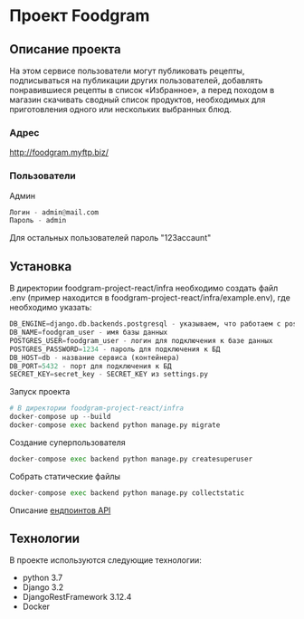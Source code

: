 # Проект Foodgram

## Описание проекта
 На этом сервисе пользователи могут публиковать рецепты, 
 подписываться на публикации других пользователей, добавлять 
 понравившиеся рецепты в список «Избранное», а перед походом в магазин 
 скачивать сводный список продуктов, необходимых для приготовления одного 
 или нескольких выбранных блюд.

### Адрес

http://foodgram.myftp.biz/

### Пользователи

Админ
```python
Логин - admin@mail.com
Пароль - admin
```

Для остальных пользователей пароль "123accaunt"


## Установка
В директории foodgram-project-react/infra необходимо создать файл .env (пример находится в foodgram-project-react/infra/example.env), где необходимо указать:
```python
DB_ENGINE=django.db.backends.postgresql - указываем, что работаем с postgresql
DB_NAME=foodgram_user - имя базы данных
POSTGRES_USER=foodgram_user - логин для подключения к базе данных
POSTGRES_PASSWORD=1234 - пароль для подключения к БД
DB_HOST=db - название сервиса (контейнера)
DB_PORT=5432 - порт для подключения к БД 
SECRET_KEY=secret_key - SECRET_KEY из settings.py
```

Запуск проекта
```python
# В директории foodgram-project-react/infra
docker-compose up --build
docker-compose exec backend python manage.py migrate
```

Создание суперпользователя
```python
docker-compose exec backend python manage.py createsuperuser
```

Собрать статические файлы
```python
docker-compose exec backend python manage.py collectstatic
```

Описание [ендпоинтов API](http://foodgram.myftp.biz/api/docs/redoc.html)

## Технологии

В проекте используются следующие технологии:
- python 3.7
- Django 3.2
- DjangoRestFramework 3.12.4
- Docker
